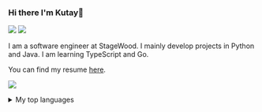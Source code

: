 ### Hi there I'm Kutay👋

[![](https://img.shields.io/badge/Website-green)](https://kutaykarakas.com/)
[![](https://img.shields.io/badge/LinkedIn-blue)](https://www.linkedin.com/in/kutay-karakas-0a0b25195/)

I am a software engineer at StageWood. I mainly develop projects in Python and Java. I am learning TypeScript and Go.


You can find my resume [here](https://drive.google.com/file/d/12v8nFApZy16l-Ag0lYmwgmA_nvIQ6qyQ/view?usp=share_link).

![](https://github-readme-stats.vercel.app/api?username=kkarakas)


<details>
<summary>My top languages</summary>

| Rank | Languages |
|-----:|-----------|
|     1| Java      |
|     2| Python    |
|     3| Typescript|
|     4| Golang    |
  
</details>

<!--
**kkarakas/kkarakas** is a ✨ _special_ ✨ repository because its `README.md` (this file) appears on your GitHub profile.

Here are some ideas to get you started:

- 🔭 I’m currently working on ...
- 🌱 I’m currently learning ...
- 👯 I’m looking to collaborate on ...
- 🤔 I’m looking for help with ...
- 💬 Ask me about ...
- 📫 How to reach me: ...
- 😄 Pronouns: ...
- ⚡ Fun fact: ...
-->
